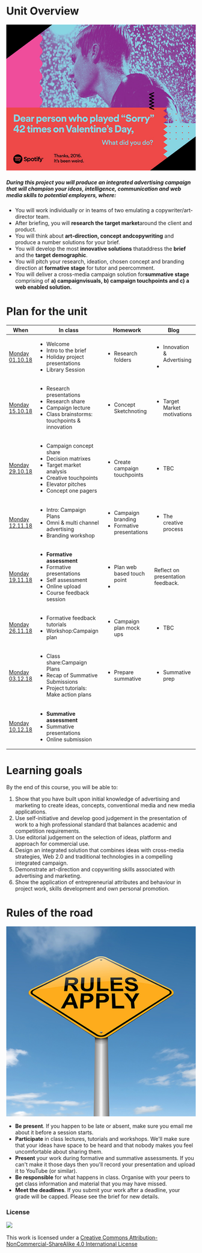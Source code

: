 <!--# Web Design principles-->

# Unit Overview

![Spotify Ad Campaign](Assets/Spotify_Advert.png)

##### During this project you will produce an integrated advertising campaign that will champion your ideas, intelligence, communication and web media skills to potential employers, where: 


* You ​will work​ ​​individually​ ​​or​ ​in​ ​​teams​ ​of​ ​two​ ​​emulating​ ​a copywriter/art-director​ ​team. 
* After​ ​briefing,​ ​you ​will​ ​**research​ ​the​ ​target market​** ​around​ ​the client​ ​and​ ​product.
* You will think​ ​about​ ​**art-direction,​ ​concept​ ​and​ ​copywriting​** ​and​ ​produce​ ​a number solutions​ ​for​ ​your​ ​brief.
* You will develop​ ​the​ ​most​ ​**innovative​ ​solutions​** ​that​ ​address​ ​the​ ​**brief​** ​and​ ​the **target demographic**.
* You will pitch​ ​your research, ideation, chosen concept and branding direction ​at​ ​​**formative​ ​​stage​** ​for​ ​tutor​ ​and​ ​peer​ ​comment​.
* You will deliver​ ​a​ ​cross-media​ ​campaign​ ​solution​ ​for​ ​​**summative​ ​​stage** comprising of ​**a)​ ​campaign ​visuals,​ b) campaign touchpoints and c) a web​ enabled solution​.**


# Plan for the unit

When | In class | Homework | Blog 
---- | --------- | ----- | ----
[Monday<br>01.10.18](sessions/01)| <ul><li>Welcome <li>Intro to the brief<li>Holiday project presentations<li>Library Session| <ul> <li>Research folders| <ul> <li>Innovation & Advertising<li> 
[Monday<br>15.10.18](sessions/02)| <ul><li> Research presentations <li>Research share <li>Campaign lecture <li>Class brainstorms: touchpoints & innovation| <ul><li>Concept Sketchnoting| <ul><li>Target Market motivations
[Monday<br>29.10.18](sessions/03)| <ul><li>Campaign concept share <li>Decision matrixes<li>Target market analysis<li>Creative touchpoints<li>Elevator pitches<li>Concept one pagers | <ul><li>Create campaign touchpoints | <ul><li>TBC
[Monday<br>12.11.18](sessions/04) |  <ul> <li> Intro: Campaign Plans<li>Omni & multi channel advertising<li>Branding workshop |<ul> <li>Campaign branding<li>Formative presentations | <ul> <li>The creative process 
[Monday<br>19.11.18](sessions/05)| <ul><li>**Formative assessment**<li>Formative presentations<li>Self assessment<li>Online upload<li>Course feedback session| <ul> <li>Plan web based touch point<li> | Reflect on presentation feedback. 
[Monday<br>26.11.18](sessions/07)| <ul> <li>Formative feedback tutorials<li>Workshop:Campaign plan| <ul> <li>Campaign plan mock ups| <ul> <li>TBC 
[Monday<br>03.12.18](sessions/09)| <ul><li>Class share:Campaign Plans<li>Recap of Summative Submissions<li> Project tutorials: Make action plans| <ul><li>Prepare summative| <ul><li> Summative prep
[Monday<br>10.12.18](sessions/10)| <ul><li>**Summative assessment**<li>Summative presentations<li>Online submission|  | 

# Learning goals

By the end of this course, you will be able to:

1. Show that you have built upon initial knowledge of advertising and marketing to create ideas, concepts, conventional media and new media applications. 
2. Use self-initiative and develop good judgement in the presentation of work to a high professional standard that balances academic and competition requirements. 
3. Use editorial judgement on the selection of ideas, platform and approach for commercial use. 
4. Design an integrated solution that combines ideas with cross-media strategies, Web 2.0 and traditional technologies in a compelling integrated campaign. 
5. Demonstrate art-direction and copywriting skills associated with advertising and marketing. 
6. Show the application of entrepreneurial attributes and behaviour in project work, skills development and own personal promotion. 

# Rules of the road

![Spotify Ad Campaign](/Assets/5-22-13-photo.jpg)

* **Be present**. If you happen to be late or absent, make sure you email me about it before a session starts. 
* **Participate** in class lectures, tutorials and workshops. We'll make sure that your ideas have space to be heard and that nobody makes you feel uncomfortable about sharing them.
* **Present** your work during formative and summative assessments. If you can't make it those days then you'll record your presentation and upload it to YouTube (or similar).
* **Be responsible** for what happens in class. Organise with your peers to get class information and material that you may have missed.
* **Meet the deadlines**. If you submit your work after a deadline, your grade will be capped. Please see the brief for new details. 


### License

[![](https://i.creativecommons.org/l/by-nc-sa/4.0/88x31.png)](http://creativecommons.org/licenses/by-nc-sa/4.0)

This work is licensed under a [Creative Commons Attribution-NonCommercial-ShareAlike 4.0 International License ](http://creativecommons.org/licenses/by-nc-sa/4.0)


